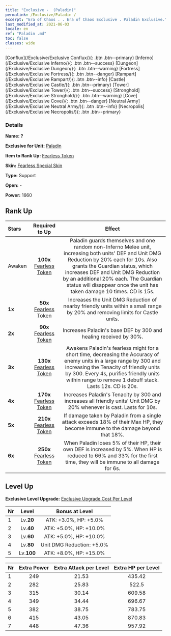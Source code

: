 ```yaml
---
title: "Exclusive -  (Paladin)"
permalink: /Exclusive/Paladin /
excerpt: "Era of Chaos . . Era of Chaos Exclusive . Paladin Exclusive."
last_modified_at: 2021-06-03
locale: en
ref: "Paladin .md"
toc: false
classes: wide
---
```

 [Conflux](/Exclusive/Exclusive Conflux/){: .btn .btn--primary} [Inferno](/Exclusive/Exclusive Inferno/){: .btn .btn--success} [Dungeon](/Exclusive/Exclusive Dungeon/){: .btn .btn--warning} [Fortress](/Exclusive/Exclusive Fortress/){: .btn .btn--danger} [Rampart](/Exclusive/Exclusive Rampart/){: .btn .btn--info} [Castle](/Exclusive/Exclusive Castle/){: .btn .btn--primary} [Tower](/Exclusive/Exclusive Tower/){: .btn .btn--success} [Stronghold](/Exclusive/Exclusive Stronghold/){: .btn .btn--warning} [Cove](/Exclusive/Exclusive Cove/){: .btn .btn--danger} [Neutral Army](/Exclusive/Exclusive Neutral Army/){: .btn .btn--info} [Necropolis](/Exclusive/Exclusive Necropolis/){: .btn .btn--primary} 

### Details
 **Name: ?** 

 **Exclusive for Unit:** [Paladin](/units/Paladin/) 

 **Item to Rank Up:** [Fearless Token](/Items/con_974/)

 **Skin:** [Fearless Special Skin](/Items/con_642/)

 **Type:** Support

 **Open:** -

 **Power:** 1660

## Rank Up

  |     Stars    |  Required to Up | Effect |
  |:-------------|:---------------:|:---------------:|
  |  Awaken  | **100x** [Fearless Token](/Items/con_974/) | <Enduring Guard> Paladin guards themselves and one random non-Inferno Melee unit, increasing both units' DEF and Unit DMG Reduction by 20% each for 10s. Also grants the Guardian status, which increases DEF and Unit DMG Reduction by an additional 20% each. The Guardian status will disappear once the unit has taken damage 10 times. CD is 15s. |
  | **1x** <i class="fas fa-star"/> | **50x** [Fearless Token](/Items/con_974/) | Increases the Unit DMG Reduction of nearby friendly units within a small range by 20% and removing limits for Castle units. |
  | **2x** <i class="fas fa-star"/> | **90x** [Fearless Token](/Items/con_974/) | Increases Paladin's base DEF by 300 and healing received by 30%. |
  | **3x** <i class="fas fa-star"/> | **130x** [Fearless Token](/Items/con_974/) | <Faithful Prayer> Awakens Paladin's fearless might for a short time, decreasing the Accuracy of enemy units in a large range by 300 and increasing the Tenacity of friendly units by 300. Every 4s, purifies friendly units within range to remove 1 debuff stack. Lasts 12s. CD is 20s. |
  | **4x** <i class="fas fa-star"/> | **170x** [Fearless Token](/Items/con_974/) | Increases Paladin's Tenacity by 300 and increases all friendly units' Unit DMG by 20% whenever <Faithful Prayer> is cast. Lasts for 10s. |
  | **5x** <i class="fas fa-star"/> | **210x** [Fearless Token](/Items/con_974/) | If damage taken by Paladin from a single attack exceeds 18% of their Max HP, they become immune to the damage beyond that 18%. |
  | **6x** <i class="fas fa-star"/> | **250x** [Fearless Token](/Items/con_974/) | <Last Stand> When Paladin loses 5% of their HP, their own DEF is increased by 5%. When HP is reduced to 66% and 33% for the first time, they will be immune to all damage for 6s. |


## Level Up
 **Exclusive Level Upgrade:** [Exclusive Upgrade Cost Per Level](/Exclusive/ExclusiveUpgradeCostPerLevel/)

  |  Nr  |   Level  | Bonus at Level |
  |:-----|:--------:|:--------------:|
  | 1 | Lv.**20** | ATK: +3.0%, HP: +5.0% |
  | 2 | Lv.**40** | ATK: +5.0%, HP: +10.0% |
  | 3 | Lv.**60** | ATK: +5.0%, HP: +10.0% |
  | 4 | Lv.**80** | Unit DMG Reduction: +5.0% |
  | 5 | Lv.**100** | ATK: +8.0%, HP: +15.0% |


  |  Nr  |  Extra Power | Extra Attack per Level | Extra HP per Level |
  |:-----|:--------:|:--------:|:--------:|
  | 1 | 249 | 21.53 | 435.42 |
  | 2 | 282 | 25.83 | 522.5 |
  | 3 | 315 | 30.14 | 609.58 |
  | 4 | 349 | 34.44 | 696.67 |
  | 5 | 382 | 38.75 | 783.75 |
  | 6 | 415 | 43.05 | 870.83 |
  | 7 | 448 | 47.36 | 957.92 |


